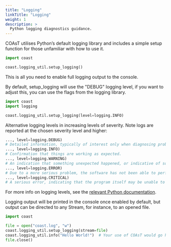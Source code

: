 ```yaml
---
title: "Logging"
linkTitle: "Logging"
weight: 1
description: >
  Python logging diagnostics guidance.
---
```


COAsT utilises Python’s default logging library and includes a simple setup function for those unfamiliar with how to use it.

```python
import coast

coast.logging_util.setup_logging()
```
This is all you need to enable full logging output to the console.

By default, setup_logging will use the "DEBUG" logging level, if you want to adjust this, you can use the flags from the logging library.
```python
import coast
import logging

coast.logging_util.setup_logging(level=logging.INFO)
```

Alternative logging levels in increasing levels of severity. Note logs are reported at the chosen severity level and higher:

```python
..., level=logging.DEBUG)
# Detailed information, typically of interest only when diagnosing problems.
..., level=logging.INFO)
# Confirmation that things are working as expected.
..., level=logging.WARNING)
# An indication that something unexpected happened, or indicative of some problem in the near future (e.g. ‘disk space low’). The software is still working as expected.
..., level=logging.ERROR)
# Due to a more serious problem, the software has not been able to perform some function
..., level=logging.CRITICAL)
# A serious error, indicating that the program itself may be unable to continue running
```


For more info on logging levels, see the [relevant Python documentation](https://docs.python.org/3/library/logging.html).

Logging output will be printed in the console once enabled by default, but output can be directed to any Stream, for instance, to an opened file.
```python
import coast

file = open("coast.log", "w")
coast.logging_util.setup_logging(stream=file)
coast.logging_util.info("Hello World!")  # Your use of COAsT would go here, this line is included as an example
file.close()
```
